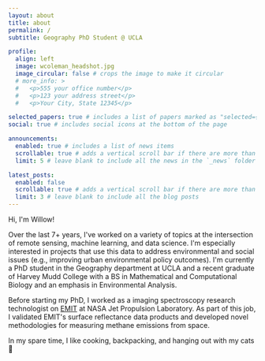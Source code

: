 ```yaml
---
layout: about
title: about
permalink: /
subtitle: Geography PhD Student @ UCLA

profile:
  align: left
  image: wcoleman_headshot.jpg
  image_circular: false # crops the image to make it circular
  # more_info: >
  #   <p>555 your office number</p>
  #   <p>123 your address street</p>
  #   <p>Your City, State 12345</p>

selected_papers: true # includes a list of papers marked as "selected={true}"
social: true # includes social icons at the bottom of the page

announcements:
  enabled: true # includes a list of news items
  scrollable: true # adds a vertical scroll bar if there are more than 3 news items
  limit: 5 # leave blank to include all the news in the `_news` folder

latest_posts:
  enabled: false
  scrollable: true # adds a vertical scroll bar if there are more than 3 new posts items
  limit: 3 # leave blank to include all the blog posts
---
```


Hi, I'm Willow!

Over the last 7+ years, I've worked on a variety of topics at the intersection of remote sensing, machine learning, and data science. I'm especially interested in projects that use this data to address environmental and social issues (e.g., improving urban environmental policy outcomes). I'm currently a PhD student in the Geography department at UCLA and a recent graduate of Harvey Mudd College with a BS in Mathematical and Computational Biology and an emphasis in Environmental Analysis.

Before starting my PhD, I worked as a imaging spectroscopy research technologist on <a href="https://earth.jpl.nasa.gov/emit/">EMIT</a> at NASA Jet Propulsion Laboratory. As part of this job, I validated EMIT's surface reflectance data products and developed novel methodologies for measuring methane emissions from space.

In my spare time, I like cooking, backpacking, and hanging out with my cats :sunrise_over_mountains:
